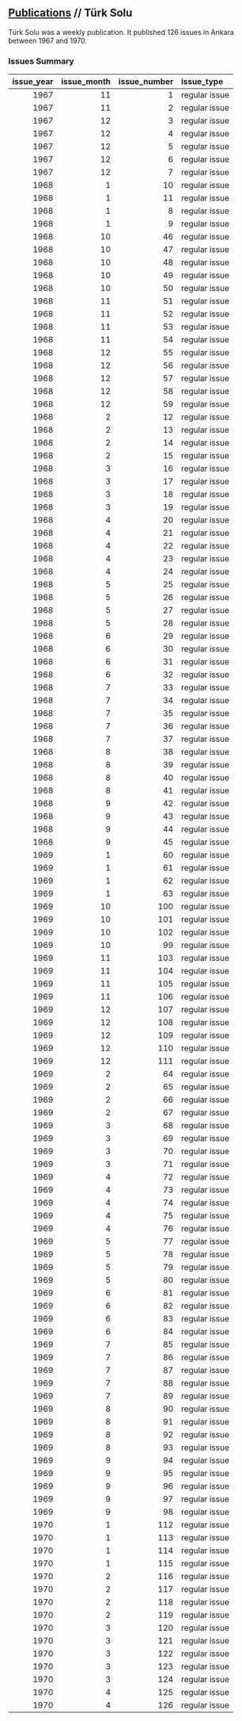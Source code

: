 ## [Publications](publications.md) // Türk Solu

Türk Solu was a weekly publication. It published 126 issues in Ankara between 1967 and 1970.

### Issues Summary

|   issue_year |   issue_month |   issue_number | issue_type    |
|-------------:|--------------:|---------------:|:--------------|
|         1967 |            11 |              1 | regular issue |
|         1967 |            11 |              2 | regular issue |
|         1967 |            12 |              3 | regular issue |
|         1967 |            12 |              4 | regular issue |
|         1967 |            12 |              5 | regular issue |
|         1967 |            12 |              6 | regular issue |
|         1967 |            12 |              7 | regular issue |
|         1968 |             1 |             10 | regular issue |
|         1968 |             1 |             11 | regular issue |
|         1968 |             1 |              8 | regular issue |
|         1968 |             1 |              9 | regular issue |
|         1968 |            10 |             46 | regular issue |
|         1968 |            10 |             47 | regular issue |
|         1968 |            10 |             48 | regular issue |
|         1968 |            10 |             49 | regular issue |
|         1968 |            10 |             50 | regular issue |
|         1968 |            11 |             51 | regular issue |
|         1968 |            11 |             52 | regular issue |
|         1968 |            11 |             53 | regular issue |
|         1968 |            11 |             54 | regular issue |
|         1968 |            12 |             55 | regular issue |
|         1968 |            12 |             56 | regular issue |
|         1968 |            12 |             57 | regular issue |
|         1968 |            12 |             58 | regular issue |
|         1968 |            12 |             59 | regular issue |
|         1968 |             2 |             12 | regular issue |
|         1968 |             2 |             13 | regular issue |
|         1968 |             2 |             14 | regular issue |
|         1968 |             2 |             15 | regular issue |
|         1968 |             3 |             16 | regular issue |
|         1968 |             3 |             17 | regular issue |
|         1968 |             3 |             18 | regular issue |
|         1968 |             3 |             19 | regular issue |
|         1968 |             4 |             20 | regular issue |
|         1968 |             4 |             21 | regular issue |
|         1968 |             4 |             22 | regular issue |
|         1968 |             4 |             23 | regular issue |
|         1968 |             4 |             24 | regular issue |
|         1968 |             5 |             25 | regular issue |
|         1968 |             5 |             26 | regular issue |
|         1968 |             5 |             27 | regular issue |
|         1968 |             5 |             28 | regular issue |
|         1968 |             6 |             29 | regular issue |
|         1968 |             6 |             30 | regular issue |
|         1968 |             6 |             31 | regular issue |
|         1968 |             6 |             32 | regular issue |
|         1968 |             7 |             33 | regular issue |
|         1968 |             7 |             34 | regular issue |
|         1968 |             7 |             35 | regular issue |
|         1968 |             7 |             36 | regular issue |
|         1968 |             7 |             37 | regular issue |
|         1968 |             8 |             38 | regular issue |
|         1968 |             8 |             39 | regular issue |
|         1968 |             8 |             40 | regular issue |
|         1968 |             8 |             41 | regular issue |
|         1968 |             9 |             42 | regular issue |
|         1968 |             9 |             43 | regular issue |
|         1968 |             9 |             44 | regular issue |
|         1968 |             9 |             45 | regular issue |
|         1969 |             1 |             60 | regular issue |
|         1969 |             1 |             61 | regular issue |
|         1969 |             1 |             62 | regular issue |
|         1969 |             1 |             63 | regular issue |
|         1969 |            10 |            100 | regular issue |
|         1969 |            10 |            101 | regular issue |
|         1969 |            10 |            102 | regular issue |
|         1969 |            10 |             99 | regular issue |
|         1969 |            11 |            103 | regular issue |
|         1969 |            11 |            104 | regular issue |
|         1969 |            11 |            105 | regular issue |
|         1969 |            11 |            106 | regular issue |
|         1969 |            12 |            107 | regular issue |
|         1969 |            12 |            108 | regular issue |
|         1969 |            12 |            109 | regular issue |
|         1969 |            12 |            110 | regular issue |
|         1969 |            12 |            111 | regular issue |
|         1969 |             2 |             64 | regular issue |
|         1969 |             2 |             65 | regular issue |
|         1969 |             2 |             66 | regular issue |
|         1969 |             2 |             67 | regular issue |
|         1969 |             3 |             68 | regular issue |
|         1969 |             3 |             69 | regular issue |
|         1969 |             3 |             70 | regular issue |
|         1969 |             3 |             71 | regular issue |
|         1969 |             4 |             72 | regular issue |
|         1969 |             4 |             73 | regular issue |
|         1969 |             4 |             74 | regular issue |
|         1969 |             4 |             75 | regular issue |
|         1969 |             4 |             76 | regular issue |
|         1969 |             5 |             77 | regular issue |
|         1969 |             5 |             78 | regular issue |
|         1969 |             5 |             79 | regular issue |
|         1969 |             5 |             80 | regular issue |
|         1969 |             6 |             81 | regular issue |
|         1969 |             6 |             82 | regular issue |
|         1969 |             6 |             83 | regular issue |
|         1969 |             6 |             84 | regular issue |
|         1969 |             7 |             85 | regular issue |
|         1969 |             7 |             86 | regular issue |
|         1969 |             7 |             87 | regular issue |
|         1969 |             7 |             88 | regular issue |
|         1969 |             7 |             89 | regular issue |
|         1969 |             8 |             90 | regular issue |
|         1969 |             8 |             91 | regular issue |
|         1969 |             8 |             92 | regular issue |
|         1969 |             8 |             93 | regular issue |
|         1969 |             9 |             94 | regular issue |
|         1969 |             9 |             95 | regular issue |
|         1969 |             9 |             96 | regular issue |
|         1969 |             9 |             97 | regular issue |
|         1969 |             9 |             98 | regular issue |
|         1970 |             1 |            112 | regular issue |
|         1970 |             1 |            113 | regular issue |
|         1970 |             1 |            114 | regular issue |
|         1970 |             1 |            115 | regular issue |
|         1970 |             2 |            116 | regular issue |
|         1970 |             2 |            117 | regular issue |
|         1970 |             2 |            118 | regular issue |
|         1970 |             2 |            119 | regular issue |
|         1970 |             3 |            120 | regular issue |
|         1970 |             3 |            121 | regular issue |
|         1970 |             3 |            122 | regular issue |
|         1970 |             3 |            123 | regular issue |
|         1970 |             3 |            124 | regular issue |
|         1970 |             4 |            125 | regular issue |
|         1970 |             4 |            126 | regular issue |